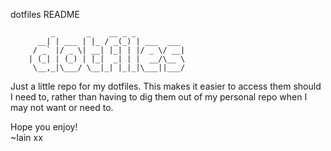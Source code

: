 dotfiles README
<!-- language: lang-none -->
             _       _    __ _ _           
          __| | ___ | |_ / _(_) | ___  ___ 
         / _` |/ _ \| __| |_| | |/ _ \/ __|
        | (_| | (_) | |_|  _| | |  __/\__ \
         \__,_|\___/ \__|_| |_|_|\___||___/
                                   
Just a little repo for my dotfiles. This makes it easier to access them should I need to, rather than having to dig them out of my personal repo when I may not want or need to. 

Hope you enjoy!  
~Iain xx
